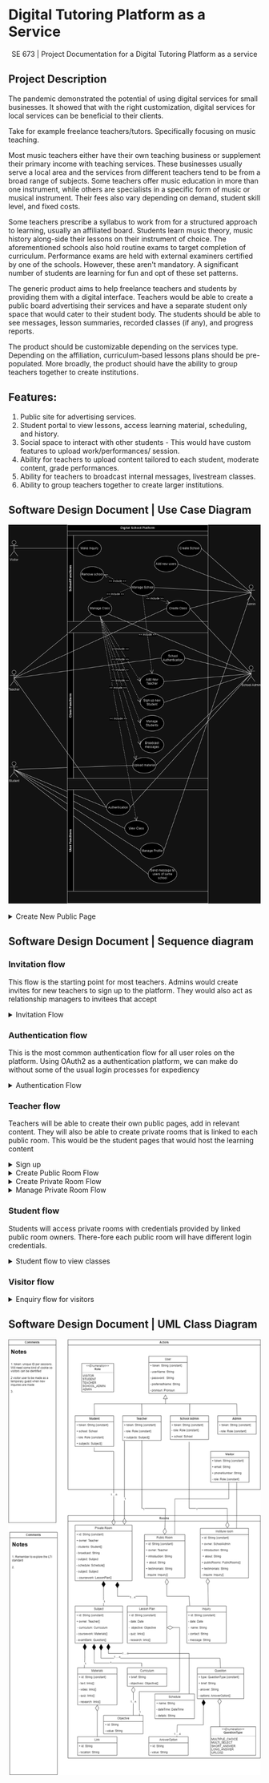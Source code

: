 # Digital Tutoring Platform as a Service
<p style="text-align: center;">SE 673 | Project Documentation for a Digital Tutoring Platform as a service</p>

## Project Description
 
The pandemic demonstrated the potential of using digital services for small businesses. It showed that with the right customization, digital services for local services can be beneficial to their clients. 
 
Take for example freelance teachers/tutors. Specifically focusing on music teaching. 
 
Most music teachers either have their own teaching business or supplement their primary income with teaching services. These businesses usually serve a local area and the services from different teachers tend to be from a broad range of subjects. Some teachers offer music education in more than one instrument, while others are specialists in a specific form of music or musical instrument. Their fees also vary depending on demand, student skill level, and fixed costs. 
 
Some teachers prescribe a syllabus to work from for a structured approach to learning, usually an affiliated board. Students learn music theory, music history along-side their lessons on their instrument of choice. The aforementioned schools also hold routine exams to target completion of curriculum. Performance exams are held with external examiners certified by one of the schools. However, these aren't mandatory. A significant number of students are learning for fun and opt of these set patterns. 
 
The generic product aims to help freelance teachers and students by providing them with a digital interface. Teachers would be able to create a public board advertising their services and have a separate student only space that would cater to their student body. The students should be able to see messages, lesson summaries, recorded classes (if any), and progress reports. 
 
The product should be customizable depending on the services type. Depending on the affiliation, curriculum-based lessons plans should be pre-populated. More broadly, the product should have the ability to group teachers together to create institutions.
 
## Features:

1.	Public site for advertising services.
2.	Student portal to view lessons, access learning material, scheduling, and history.
3.	Social space to interact with other students - This would have custom features to upload work/performances/ session.
4.	Ability for teachers to upload content tailored to each student, moderate content, grade performances.
5.	Ability for teachers to broadcast internal messages, livestream classes.
6.	Ability to group teachers together to create larger institutions.




## Software Design Document | Use Case Diagram
![Use Case](./docs/assets/images/Use%20Case.png)



<details>
  <summary> Create New Public Page </summary>

| Description Item         | Description                                              |
|---------------------------|----------------------------------------------------------|
| Use Case ID               | 1                                                        |
| Use Case Description      | Also known as a public page - This is the landing page for all teachers offering their services |
| Actor                     | Teacher                                                  |
| Stakeholders and Needs    | Teacher - to have a digital public space that can be used to advertise services offered |
|                           | Visitor - to discover new teaching services               |
| Pre-conditions            | User with "Teacher" role has accessed the platform        |
| Trigger                   | Teacher clicks on create new public page                 |
| Post-conditions           | Teacher should have an SEO optimized public page offering teaching services in the local area |
| Basic flow                | 1. Teacher enters the name of the service                 |
|                           | 2. Teacher enters services being offered                  |
|                           | 3. Teacher enters the area of service offering           |
|                           | 4. Teacher enters prices of services being offered       |
|                           | 5. Teacher selects the color theme of the public page     |
|                           | 6. System generates a preview of the public page          |
|                           | 7. Teacher accepts the preview                            |
|                           | 8. Teacher selects the payment plan                        |
|                           | 9. Teacher pays the payment plan                           |
|                           | 10. Page is publicly available                             |
| Extensions                |                                                          |
|                           |                                                          |
|                           |                                                          |
|                           |                                                          |
|                           |                                                          |
|                           |                                                          |
|                           |                                                          |
|                           |                                                          |
|                           |                                                          |
|                           |                                                          |
|                           |                                                          |
|                           |                                                          |


</details>


## Software Design Document | Sequence diagram

### Invitation flow
This flow is the starting point for most teachers. Admins would create invites for new teachers to sign up to the platform. They would also act as relationship managers to invitees that accept

<details>
  <summary> Invitation Flow </summary>

![Invite | Admin](./docs/assets/images/Sequence%20Diagram-Invite%20_%20Admin.png)

</details>

### Authentication flow
This is the most common authentication flow for all user roles on the platform. Using OAuth2 as a authentication platform, we can make do without some of the usual login processes for expediency
<details>
  <summary> Authentication Flow </summary>

![Authentication | Users](./docs/assets/images/Sequence%20Diagram-Authentication%20Flow%20_%20User.png)

</details>

### Teacher flow
Teachers will be able to create their own public pages, add in relevant content. They will also be able to create private rooms that is linked to each public room. This would be the student pages that would host the learning content

<details>
  <summary> Sign up </summary>

![Sign up | Teacher](./docs/assets/images/Sequence%20Diagram-Sign-up%20_%20Teacher.png)

</details>

<details>
  <summary> Create Public Room Flow </summary>

![Create Public Room | Teacher](./docs/assets/images/Sequence%20Diagram-Create%20Public%20Page%20_%20Teacher.png)


</details>

<details>
  <summary> Create Private Room Flow </summary>

![Create Private Room | Teacher](./docs/assets/images/Sequence%20Diagram-Create%20Private%20Page%20_%20Teacher.png)


</details>

<details>
  <summary> Manage Private Room Flow </summary>

![Manage Private Room | Teacher](./docs/assets/images/Sequence%20Diagram-Manage%20Class%20_%20Teacher.png)

</details>

### Student flow
Students will access private rooms with credentials provided by linked public room owners. There-fore each public room will have different login credentials.
<details>
  <summary> Student flow to view classes </summary>

![View Class | Student](./docs/assets/images/Sequence%20Diagram-View%20Class%20_%20Student.png)

</details>

### Visitor flow
<details>
  <summary> Enquiry flow for visitors </summary>
  
 
![Enquiry Flow | Visitor](./docs/assets/images/Sequence%20Diagram-Enquiry%20Flow%20_%20Visitor.png)

</details>


## Software Design Document | UML Class Diagram
![UML Class](./docs/assets/uml-classes.png)
